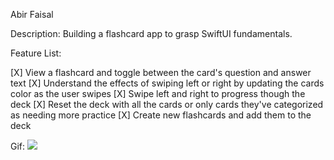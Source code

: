 Abir Faisal

Description:
Building a flashcard app to grasp SwiftUI fundamentals.




Feature List:

[X] View a flashcard and toggle between the card's question and answer text
[X] Understand the effects of swiping left or right by updating the cards color as the user swipes
[X] Swipe left and right to progress though the deck
[X] Reset the deck with all the cards or only cards they've categorized as needing more practice
[X] Create new flashcards and add them to the deck

Gif:
![](Demo.gif)

